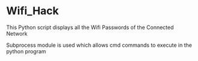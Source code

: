 # Wifi_Hack
This Python script displays all the Wifi Passwords of the Connected Network 

Subprocess module is used which allows cmd commands to execute in the python program
